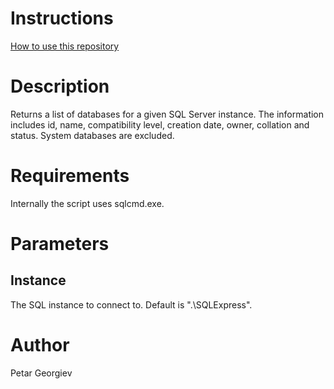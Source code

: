 # Instructions
[How to use this repository](../../README.md)

# Description
Returns a list of databases for a given SQL Server instance.
The information includes id, name, compatibility level, creation date, owner, collation and status.
System databases are excluded.

# Requirements
Internally the script uses sqlcmd.exe.

# Parameters
## Instance
The SQL instance to connect to. Default is ".\SQLExpress".

# Author
Petar Georgiev